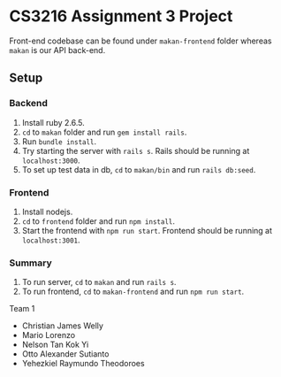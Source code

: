 # CS3216 Assignment 3 Project

Front-end codebase can be found under `makan-frontend` folder whereas `makan` is our API back-end.

## Setup

### Backend

1. Install ruby 2.6.5.
2. `cd` to `makan` folder and run `gem install rails`.
3. Run `bundle install`.
4. Try starting the server with `rails s`. Rails should be running at `localhost:3000`.
5. To set up test data in db, `cd` to `makan/bin` and run `rails db:seed`.

### Frontend

1. Install nodejs.
2. `cd` to `frontend` folder and run `npm install`.
3. Start the frontend with `npm run start`. Frontend should be running at `localhost:3001`.

### Summary

1. To run server, `cd` to `makan` and run `rails s`.
2. To run frontend, `cd` to `makan-frontend` and run `npm run start`.

Team 1

- Christian James Welly
- Mario Lorenzo
- Nelson Tan Kok Yi
- Otto Alexander Sutianto
- Yehezkiel Raymundo Theodoroes
